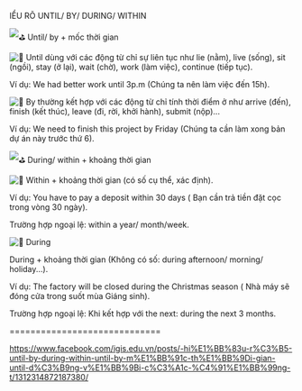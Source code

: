 IỂU RÕ UNTIL/ BY/ DURING/ WITHIN

![⛳](https://static.xx.fbcdn.net/images/emoji.php/v9/t7a/1/16/26f3.png) Until/ by + mốc thời gian

![💟](https://static.xx.fbcdn.net/images/emoji.php/v9/t19/1/16/1f49f.png) Until dùng với các động từ chỉ sự liên tục như lie (nằm), live (sống), sit (ngồi), stay (ở lại), wait (chờ), work (làm việc), continue (tiếp tục).

Ví dụ: We had better work until 3p.m (Chúng ta nên làm việc đến 15h).

![💟](https://static.xx.fbcdn.net/images/emoji.php/v9/t19/1/16/1f49f.png) By thường kết hợp với các động từ chỉ tính thời điểm ở như arrive (đến), finish (kết thúc), leave (đi, rời, khởi hành), submit (nộp)...

Ví dụ: We need to finish this project by Friday (Chúng ta cần làm xong bản dự án này trước thứ 6).

![⛳](https://static.xx.fbcdn.net/images/emoji.php/v9/t7a/1/16/26f3.png) During/ within + khoảng thời gian

![💟](https://static.xx.fbcdn.net/images/emoji.php/v9/t19/1/16/1f49f.png) Within + khoảng thời gian (có số cụ thể, xác định).

Ví dụ: You have to pay a deposit within 30 days ( Bạn cần trả tiền đặt cọc trong vòng 30 ngày).

Trường hợp ngoại lệ: within a year/ month/week.

![💟](https://static.xx.fbcdn.net/images/emoji.php/v9/t19/1/16/1f49f.png) During

During + khoảng thời gian (Không có số: during afternoon/ morning/ holiday...).

Ví dụ: The factory will be closed during the Christmas season ( Nhà máy sẽ đóng cửa trong suốt mùa Giáng sinh).

Trường hợp ngoại lệ: Khi kết hợp với the next: during the next 3 months.

=============================


https://www.facebook.com/igis.edu.vn/posts/-hi%E1%BB%83u-r%C3%B5-until-by-during-within-until-by-m%E1%BB%91c-th%E1%BB%9Di-gian-until-d%C3%B9ng-v%E1%BB%9Bi-c%C3%A1c-%C4%91%E1%BB%99ng-t/1312314872187380/